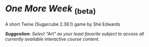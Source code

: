 # *One More Week* <sub>(beta)</sub>
A short Twine (Sugarcube 2.36.1) game by Shé Edwards

***Suggestion:** Select "Art" as your least favorite subject to access all currently available interactive course content.*
